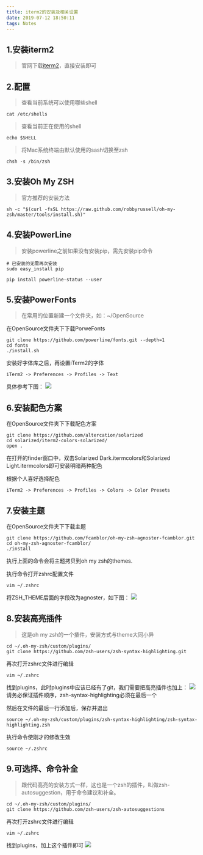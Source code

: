 ```yaml
---
title: iterm2的安装及相关设置
date: 2019-07-12 18:50:11
tags: Notes
---
```


## 1.安装iterm2

> 官网下载[iterm2](https://www.iterm2.com/)，直接安装即可

<!--more-->

## 2.配置

> 查看当前系统可以使用哪些shell
```shell
cat /etc/shells
```

> 查看当前正在使用的shell
```shell
echo $SHELL
```

> 将Mac系统终端由默认使用的sash切换至zsh
```shell
chsh -s /bin/zsh
```

## 3.安装Oh My ZSH
> 官方推荐的安装方法
```shell
sh -c "$(curl -fsSL https://raw.github.com/robbyrussell/oh-my-zsh/master/tools/install.sh)"
```

## 4.安装PowerLine
> 安装powerline之前如果没有安装pip，需先安装pip命令
```shell
# 已安装的无需再次安装
sudo easy_install pip
```

```shell
pip install powerline-status --user
```


## 5.安装PowerFonts
> 在常用的位置新建一个文件夹，如：~/OpenSource

在OpenSource文件夹下下载PorweFonts
```shell
git clone https://github.com/powerline/fonts.git --depth=1
cd fonts
./install.sh
```

安装好字体库之后，再设置iTerm2的字体
```shell
iTerm2 -> Preferences -> Profiles -> Text
```
具体参考下图：
![](image_01.png)

## 6.安装配色方案

在OpenSource文件夹下下载配色方案
```shell
git clone https://github.com/altercation/solarized
cd solarized/iterm2-colors-solarized/
open .
```
在打开的finder窗口中，双击Solarized Dark.itermcolors和Solarized Light.itermcolors即可安装明暗两种配色

根据个人喜好选择配色
```shell
iTerm2 -> Preferences -> Profiles -> Colors -> Color Presets
```

## 7.安装主题

在OpenSource文件夹下下载主题
```shell
git clone https://github.com/fcamblor/oh-my-zsh-agnoster-fcamblor.git
cd oh-my-zsh-agnoster-fcamblor/
./install
```
执行上面的命令会将主题拷贝到oh my zsh的themes.

执行命令打开zshrc配置文件
```shell
vim ~/.zshrc
```
将ZSH_THEME后面的字段改为agnoster，如下图：
![](image_02.png)

## 8.安装高亮插件
> 这是oh my zsh的一个插件，安装方式与theme大同小异

```shell
cd ~/.oh-my-zsh/custom/plugins/
git clone https://github.com/zsh-users/zsh-syntax-highlighting.git
```
再次打开zshrc文件进行编辑
```shell
vim ~/.zshrc
```
找到plugins，此时plugins中应该已经有了git，我们需要把高亮插件也加上：
![](image_03.png)
请务必保证插件顺序，zsh-syntax-highlighting必须在最后一个

然后在文件的最后一行添加后，保存并退出
```shell
source ~/.oh-my-zsh/custom/plugins/zsh-syntax-highlighting/zsh-syntax-highlighting.zsh
```
执行命令使刚才的修改生效
```shell
source ~/.zshrc
```

## 9.可选择、命令补全
> 跟代码高亮的安装方式一样，这也是一个zsh的插件，叫做zsh-autosuggestion，用于命令建议和补全。

```shell
cd ~/.oh-my-zsh/custom/plugins/
git clone https://github.com/zsh-users/zsh-autosuggestions
```
再次打开zshrc文件进行编辑
```shell
vim ~/.zshrc
```
找到plugins，加上这个插件即可
![](image_04.png)